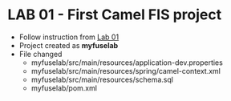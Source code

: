# LAB 01 - First Camel FIS project
- Follow instruction from [Lab 01](https://drive.google.com/open?id=0BwYg9EJiu13fbmNjOGtMTERQcWc)
- Project created as **myfuselab**
- File changed
    - myfuselab/src/main/resources/application-dev.properties
    - myfuselab/src/main/resources/spring/camel-context.xml
    - myfuselab/src/main/resources/schema.sql
    - myfuselab/pom.xml